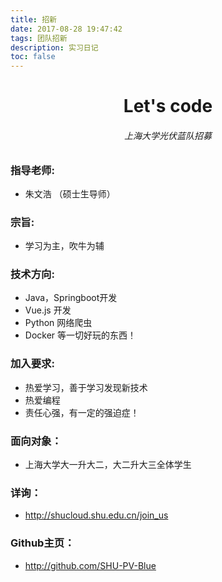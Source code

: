 ```yaml
---
title: 招新
date: 2017-08-28 19:47:42
tags: 团队招新
description: 实习日记
toc: false
---
```


# <center>Let's code

###### <center> 上海大学光伏蓝队招募

### 指导老师:
* 朱文浩 （硕士生导师）

### 宗旨:
* 学习为主，吹牛为辅

### 技术方向:
* Java，Springboot开发
* Vue.js 开发
* Python 网络爬虫
* Docker 等一切好玩的东西！

### 加入要求:
* 热爱学习，善于学习发现新技术
* 热爱编程
* 责任心强，有一定的强迫症！

### 面向对象：
* 上海大学大一升大二，大二升大三全体学生


### 详询：
* http://shucloud.shu.edu.cn/join_us

### Github主页：
* http://github.com/SHU-PV-Blue
